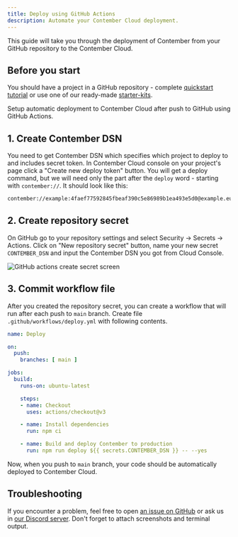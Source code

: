 ```yaml
---
title: Deploy using GitHub Actions
description: Automate your Contember Cloud deployment.
---
```


This guide will take you through the deployment of Contember from your GitHub repository to the Contember Cloud.

## Before you start

You should have a project in a GitHub repository - complete [quickstart tutorial](/intro/quickstart.mdx) or use one of our ready-made [starter-kits](https://github.com/contember/starter-kits).


Setup automatic deployment to Contember Cloud after push to GitHub using GitHub Actions.

## 1. Create Contember DSN

You need to get Contember DSN which specifies which project to deploy to and includes secret token. In Contember Cloud console on your project's page click a "Create new deploy token" button. You will get a deploy command, but we will need only the part after the `deploy` word - starting with `contember://`. It should look like this:

```txt title="Contember DSN example"
contember://example:4faef77592845fbeaf390c5e86989b1ea493e5d0@example.eu.contember.cloud
```

## 2. Create repository secret

On GitHub go to your repository settings and select Security → Secrets → Actions. Click on "New repository secret" button, name your new secret `CONTEMBER_DSN` and input the Contember DSN you got from Cloud Console.

![GitHub actions create secret screen](/assets/github-actions-secret.png)


## 3. Commit workflow file

After you created the repository secret, you can create a workflow that will run after each push to `main` branch. Create file `.github/workflows/deploy.yml` with following contents.

```yaml title=".github/workflows/deploy.yml"
name: Deploy

on:
  push:
    branches: [ main ]

jobs:
  build:
    runs-on: ubuntu-latest

    steps:
    - name: Checkout
      uses: actions/checkout@v3

    - name: Install dependencies
      run: npm ci

    - name: Build and deploy Contember to production
      run: npm run deploy ${{ secrets.CONTEMBER_DSN }} -- --yes
```

Now, when you push to `main` branch, your code should be automatically deployed to Contember Cloud.

## Troubleshooting

If you encounter a problem, feel free to open [an issue on GitHub](https://github.com/contember/admin/issues/new) or ask us in [our Discord server](https://discord.gg/EkhsuAK2Fg). Don't forget to attach screenshots and terminal output.
